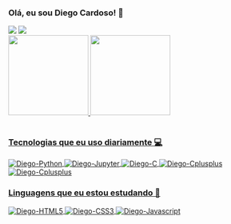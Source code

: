 ### Olá, eu sou Diego Cardoso! 👋

<div> 
  <a href="https://www.linkedin.com/in/diego-cardoso-15a624220" target="_blank"><img src="https://img.shields.io/badge/-LinkedIn-%230077B5?style=for-the-badge&logo=linkedin&logoColor=white" target="_blank"></a>
  <a href="mailto:diegocardosobsantos@gmail.com" target="_blank"><img src="https://img.shields.io/badge/Gmail-D14836?style=for-the-badge&logo=gmail&logoColor=white" target="_blank"></a>
</div>

<div align="left">
  <a href="https://github.com/diegoCBorba">
  <img height="160em" src="https://github-readme-stats.vercel.app/api?username=diegoCBorba&show_icons=true&theme=discord_old_blurple&include_all_commits=true&count_private=true"/>
  <img height="160em" src="https://github-readme-stats.vercel.app/api/top-langs/?username=diegoCBorba&layout=compact&langs_count=7&theme=discord_old_blurple"/>
</div>

<div style="display: inline_block"><br>
  <h3>Tecnologias que eu uso diariamente 💻</h3>
  <img align="center" alt="Diego-Python" src="https://img.shields.io/badge/Python-14354C?style=for-the-badge&logo=python&logoColor=white">
  <img align="center" alt="Diego-Jupyter" src="https://img.shields.io/badge/jupyter-%23FA0F00.svg?style=for-the-badge&logo=jupyter&logoColor=white" />
  <img align="center" alt="Diego-C" src="https://img.shields.io/badge/C-00599C?style=for-the-badge&logo=c&logoColor=white" />
  <img align="center" alt="Diego-Cplusplus" src="https://img.shields.io/badge/C%2B%2B-00599C?style=for-the-badge&logo=c%2B%2B&logoColor=white" />
  <img align="center" alt="Diego-Cplusplus" src="https://img.shields.io/badge/MySQL-00000F?style=for-the-badge&logo=mysql&logoColor=white" />
  
  <h3> Linguagens que eu estou estudando 📓</h3>
  <img align="center" alt="Diego-HTML5" src="https://img.shields.io/badge/HTML-239120?style=for-the-badge&logo=html5&logoColor=white" />
  <img align="center" alt="Diego-CSS3" src="https://img.shields.io/badge/CSS-239120?&style=for-the-badge&logo=css3&logoColor=white" />
  <img align="center" alt="Diego-Javascript" src="https://img.shields.io/badge/javascript-%23323330.svg?style=for-the-badge&logo=javascript&logoColor=%23F7DF1E" />
</div>
